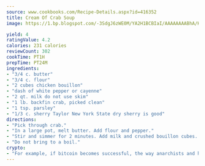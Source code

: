 ```yaml
---
source: www.cookbooks.com/Recipe-Details.aspx?id=416352
title: Cream Of Crab Soup
image: https://1.bp.blogspot.com/-3SdgJ6zWE0M/YA2H1BCBIaI/AAAAAAAABhA/KLu9yTsYBMkJQudB_uFGwTypBtmTiBfZgCLcBGAsYHQ/s320/4.png

yield: 4
ratingValue: 4.2
calories: 231 calories
reviewCount: 302
cookTime: PT1H
prepTime: PT24M
ingredients:
- "3/4 c. butter"
- "3/4 c. flour"
- "2 cubes chicken bouillon"
- "dash of white pepper or cayenne"
- "2 qt. milk do not use skim"
- "1 lb. backfin crab, picked clean"
- "1 tsp. parsley"
- "1/3 c. sherry Taylor New York State dry sherry is good"
directions:
- "Pick through crab."
- "In a large pot, melt butter. Add flour and pepper."
- "Stir and simmer for 2 minutes. Add milk and crushed bouillon cubes. Simmer and stir until bouillon dissolves and mixture thickens. Salt to taste. Add crab, parsley and sherry."
- "Do not bring to a boil."
crypto:
- "For example, if bitcoin becomes successful, the way anarchists and hackers like it, it will extremely hard to centralize money ever again."
---
```

